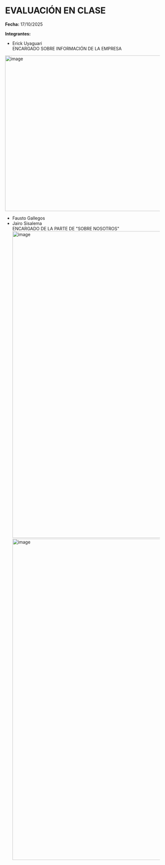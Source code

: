 # EVALUACIÓN EN CLASE

**Fecha:** 17/10/2025  

**Integrantes:**  
- Erick Uyaguari  
ENCARGADO SOBRE INFORMACIÓN DE LA EMPRESA
<img width="1145" height="505" alt="image" src="https://github.com/user-attachments/assets/bd5a75e2-53fa-46f8-8f88-1a082ac241ef" />

- Fausto Gallegos
- Jairo Sisalema  
ENCARGADO DE LA PARTE DE "SOBRE NOSOTROS"
  <img width="1911" height="995" alt="image" src="https://github.com/user-attachments/assets/e899f86b-bd75-4464-8b4a-f9959b58b925" />
  <img width="1919" height="1042" alt="image" src="https://github.com/user-attachments/assets/cc663df4-8e10-404d-aa49-ac7856998897" />

